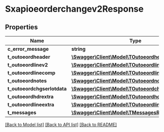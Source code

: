 # Sxapioeorderchangev2Response

## Properties
Name | Type | Description | Notes
------------ | ------------- | ------------- | -------------
**c_error_message** | **string** |  | [optional] 
**t_outoeordheader** | [**\Swagger\Client\Model\TOutoeordheaderResp**](TOutoeordheaderResp.md) |  | [optional] 
**t_outoeordlinev2** | [**\Swagger\Client\Model\TOutoeordlinev2Resp**](TOutoeordlinev2Resp.md) |  | [optional] 
**t_outoeordlinecomp** | [**\Swagger\Client\Model\TOutoeordlinecompResp**](TOutoeordlinecompResp.md) |  | [optional] 
**t_outoeordnotes** | [**\Swagger\Client\Model\TOutoeordnotesResp**](TOutoeordnotesResp.md) |  | [optional] 
**t_outoeordchgserlotdata** | [**\Swagger\Client\Model\TOutoeordchgserlotdataResp**](TOutoeordchgserlotdataResp.md) |  | [optional] 
**t_outoeordhdrextra** | [**\Swagger\Client\Model\TOutoeordhdrextraResp**](TOutoeordhdrextraResp.md) |  | [optional] 
**t_outoeordlineextra** | [**\Swagger\Client\Model\TOutoeordlineextraResp**](TOutoeordlineextraResp.md) |  | [optional] 
**t_messages** | [**\Swagger\Client\Model\TMessagesResp**](TMessagesResp.md) |  | [optional] 

[[Back to Model list]](../README.md#documentation-for-models) [[Back to API list]](../README.md#documentation-for-api-endpoints) [[Back to README]](../README.md)


